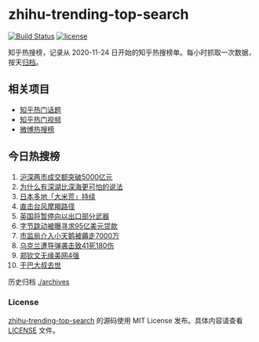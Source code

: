 # zhihu-trending-top-search

[![Build Status](https://github.com/justjavac/zhihu-trending-top-search/workflows/ci/badge.svg?branch=main)](https://github.com/justjavac/zhihu-trending-top-search/actions)
[![license](https://img.shields.io/github/license/justjavac/zhihu-trending-top-search)](https://github.com/justjavac/zhihu-trending-top-search/blob/main/LICENSE)

知乎热搜榜，记录从 2020-11-24 日开始的知乎热搜榜单。每小时抓取一次数据，按天[归档](./archives)。

## 相关项目

- [知乎热门话题](https://github.com/justjavac/zhihu-trending-hot-questions)
- [知乎热门视频](https://github.com/justjavac/zhihu-trending-hot-video)
- [微博热搜榜](https://github.com/justjavac/weibo-trending-hot-search)

## 今日热搜榜

<!-- BEGIN -->
<!-- 最后更新时间 Mon Sep 09 2024 04:13:23 GMT+0800 (China Standard Time) -->

1. [沪深两市成交额突破5000亿元](https://www.zhihu.com/search?q=%E6%B2%AA%E6%B7%B1%E4%B8%A4%E5%B8%82%E6%88%90%E4%BA%A4%E9%A2%9D%E7%AA%81%E7%A0%B45000%E4%BA%BF%E5%85%83)
1. [为什么有深湖比深海更可怕的说法](https://www.zhihu.com/search?q=%E4%B8%BA%E4%BB%80%E4%B9%88%E6%9C%89%E6%B7%B1%E6%B9%96%E6%AF%94%E6%B7%B1%E6%B5%B7%E6%9B%B4%E5%8F%AF%E6%80%95%E7%9A%84%E8%AF%B4%E6%B3%95)
1. [日本多地「大米荒」持续](https://www.zhihu.com/search?q=%E6%97%A5%E6%9C%AC%E5%A4%9A%E5%9C%B0%E3%80%8C%E5%A4%A7%E7%B1%B3%E8%8D%92%E3%80%8D%E6%8C%81%E7%BB%AD)
1. [直击台风摩羯路径](https://www.zhihu.com/search?q=%E7%9B%B4%E5%87%BB%E5%8F%B0%E9%A3%8E%E6%91%A9%E7%BE%AF%E8%B7%AF%E5%BE%84)
1. [英国将暂停向以出口部分武器](https://www.zhihu.com/search?q=%E8%8B%B1%E5%9B%BD%E5%B0%86%E6%9A%82%E5%81%9C%E5%90%91%E4%BB%A5%E5%87%BA%E5%8F%A3%E9%83%A8%E5%88%86%E6%AD%A6%E5%99%A8)
1. [字节跳动被曝寻求95亿美元贷款](https://www.zhihu.com/search?q=%E5%AD%97%E8%8A%82%E8%B7%B3%E5%8A%A8%E8%A2%AB%E6%9B%9D%E5%AF%BB%E6%B1%8295%E4%BA%BF%E7%BE%8E%E5%85%83%E8%B4%B7%E6%AC%BE)
1. [市监局介入小天鹅被薅走7000万](https://www.zhihu.com/search?q=%E5%B8%82%E7%9B%91%E5%B1%80%E4%BB%8B%E5%85%A5%E5%B0%8F%E5%A4%A9%E9%B9%85%E8%A2%AB%E8%96%85%E8%B5%B07000%E4%B8%87)
1. [乌克兰遭导弹袭击致41死180伤](https://www.zhihu.com/search?q=%E4%B9%8C%E5%85%8B%E5%85%B0%E9%81%AD%E5%AF%BC%E5%BC%B9%E8%A2%AD%E5%87%BB%E8%87%B441%E6%AD%BB180%E4%BC%A4)
1. [郑钦文无缘美网4强](https://www.zhihu.com/search?q=%E9%83%91%E9%92%A6%E6%96%87%E6%97%A0%E7%BC%98%E7%BE%8E%E7%BD%914%E5%BC%BA)
1. [干巴大叔去世](https://www.zhihu.com/search?q=%E5%B9%B2%E5%B7%B4%E5%A4%A7%E5%8F%94%E5%8E%BB%E4%B8%96)

<!-- END -->

历史归档 [./archives](./archives)

### License

[zhihu-trending-top-search](https://github.com/justjavac/zhihu-trending-top-search) 的源码使用 MIT License
发布。具体内容请查看 [LICENSE](./LICENSE) 文件。
